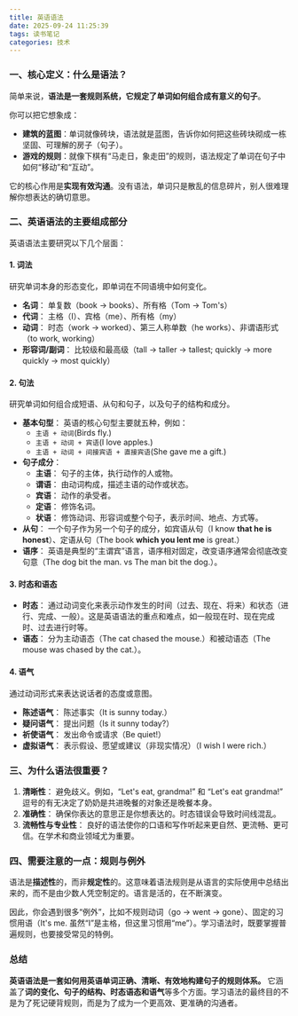 ```yaml
---
title: 英语语法
date: 2025-09-24 11:25:39
tags: 读书笔记
categories: 技术
---
```




### 一、核心定义：什么是语法？

简单来说，**语法是一套规则系统，它规定了单词如何组合成有意义的句子**。

你可以把它想象成：

- **建筑的蓝图**：单词就像砖块，语法就是蓝图，告诉你如何把这些砖块砌成一栋坚固、可理解的房子（句子）。
- **游戏的规则**：就像下棋有“马走日，象走田”的规则，语法规定了单词在句子中如何“移动”和“互动”。

它的核心作用是**实现有效沟通**。没有语法，单词只是散乱的信息碎片，别人很难理解你想表达的确切意思。



### 二、英语语法的主要组成部分

英语语法主要研究以下几个层面：

#### 1. 词法

研究单词本身的形态变化，即单词在不同语境中如何变化。

- **名词**： 单复数（book -> books）、所有格（Tom -> Tom's）
- **代词**： 主格（I）、宾格（me）、所有格（my）
- **动词**： 时态（work -> worked）、第三人称单数（he works）、非谓语形式（to work, working）
- **形容词/副词**： 比较级和最高级（tall -> taller -> tallest; quickly -> more quickly -> most quickly）

#### 2. 句法

研究单词如何组合成短语、从句和句子，以及句子的结构和成分。

- **基本句型**： 英语的核心句型主要就五种，例如：
  - `主语 + 动词`(Birds fly.)
  - `主语 + 动词 + 宾语`(I love apples.)
  - `主语 + 动词 + 间接宾语 + 直接宾语`(She gave me a gift.)
- **句子成分**：
  - **主语**： 句子的主体，执行动作的人或物。
  - **谓语**： 由动词构成，描述主语的动作或状态。
  - **宾语**： 动作的承受者。
  - **定语**： 修饰名词。
  - **状语**： 修饰动词、形容词或整个句子，表示时间、地点、方式等。
- **从句**： 一个句子作为另一个句子的成分，如宾语从句（I know **that he is honest**）、定语从句（The book **which you lent me** is great.）
- **语序**： 英语是典型的“主谓宾”语言，语序相对固定，改变语序通常会彻底改变句意（The dog bit the man. vs The man bit the dog.）。

#### 3. 时态和语态

- **时态**： 通过动词变化来表示动作发生的时间（过去、现在、将来）和状态（进行、完成、一般）。这是英语语法的重点和难点，如一般现在时、现在完成时、过去进行时等。
- **语态**： 分为主动语态（The cat chased the mouse.）和被动语态（The mouse was chased by the cat.）。

#### 4. 语气

通过动词形式来表达说话者的态度或意图。

- **陈述语气**： 陈述事实（It is sunny today.）
- **疑问语气**： 提出问题（Is it sunny today?）
- **祈使语气**： 发出命令或请求（Be quiet!）
- **虚拟语气**： 表示假设、愿望或建议（非现实情况）（I wish I were rich.）



### 三、为什么语法很重要？

1. **清晰性**： 避免歧义。例如，“Let's eat, grandma!” 和 “Let's eat grandma!” 逗号的有无决定了奶奶是共进晚餐的对象还是晚餐本身。
2. **准确性**： 确保你表达的意思正是你想表达的。时态错误会导致时间线混乱。
3. **流畅性与专业性**： 良好的语法使你的口语和写作听起来更自然、更流畅、更可信。在学术和商业领域尤为重要。



### 四、需要注意的一点：规则与例外

语法是**描述性**的，而非**规定性**的。这意味着语法规则是从语言的实际使用中总结出来的，而不是由少数人凭空制定的。语言是活的，在不断演变。

因此，你会遇到很多“例外”，比如不规则动词（go -> went -> gone）、固定的习惯用语（It's me. 虽然“I”是主格，但这里习惯用“me”）。学习语法时，既要掌握普遍规则，也要接受常见的特例。



### 总结

**英语语法是一套如何用英语单词正确、清晰、有效地构建句子的规则体系。** 它涵盖了**词的变化、句子的结构、时态语态和语气**等多个方面。学习语法的最终目的不是为了死记硬背规则，而是为了成为一个更高效、更准确的沟通者。